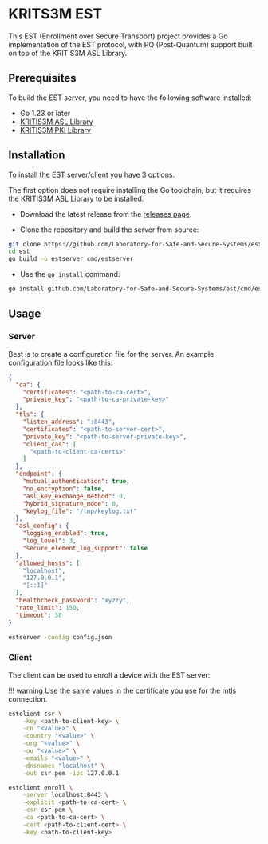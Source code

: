 # KRITS3M EST

This EST (Enrollment over Secure Transport) project provides a Go
implementation of the EST protocol, with PQ (Post-Quantum) support built on top
of the KRITIS3M ASL Library.

## Prerequisites

To build the EST server, you need to have the following software installed:

- Go 1.23 or later
- [KRITIS3M ASL Library](https://github.com/Laboratory-for-Safe-and-Secure-Systems/kritis3m_asl/)
- [KRITIS3M PKI Library](https://github.com/Laboratory-for-Safe-and-Secure-Systems/kritis3m_pki/)

## Installation

To install the EST server/client you have 3 options.

The first option does not require installing the Go toolchain, but it requires
the KRITIS3M ASL Library to be installed.

- Download the latest release from the [releases page](https://github.com/Laboratory-for-Safe-and-Secure-Systems/est/releases).

- Clone the repository and build the server from source:

```bash
git clone https://github.com/Laboratory-for-Safe-and-Secure-Systems/est.git
cd est
go build -o estserver cmd/estserver
```

- Use the `go install` command:

```bash
go install github.com/Laboratory-for-Safe-and-Secure-Systems/est/cmd/estserver@latest
```

## Usage

### Server

Best is to create a configuration file for the server. An example configuration
file looks like this:

```json
{
  "ca": {
    "certificates": "<path-to-ca-cert>",
    "private_key": "<path-to-ca-private-key>"
  },
  "tls": {
    "listen_address": ":8443",
    "certificates": "<path-to-server-cert>",
    "private_key": "<path-to-server-private-key>",
    "client_cas": [
      "<path-to-client-ca-certs>"
    ]
  },
  "endpoint": {
    "mutual_authentication": true,
    "no_encryption": false,
    "asl_key_exchange_method": 0,
    "hybrid_signature_mode": 0,
    "keylog_file": "/tmp/keylog.txt"
  },
  "asl_config": {
    "logging_enabled": true,
    "log_level": 3,
    "secure_element_log_support": false
  },
  "allowed_hosts": [
    "localhost",
    "127.0.0.1",
    "[::1]"
  ],
  "healthcheck_password": "xyzzy",
  "rate_limit": 150,
  "timeout": 30
}
```

```bash
estserver -config config.json
```

### Client

The client can be used to enroll a device with the EST server:

!!! warning
    Use the same values in the certificate you use for the mtls connection.

```bash
estclient csr \
    -key <path-to-client-key> \
    -cn "<value>" \
    -country "<value>" \
    -org "<value>" \
    -ou "<value>" \
    -emails "<value>" \
    -dnsnames "localhost" \
    -out csr.pem -ips 127.0.0.1
```

```bash
estclient enroll \
    -server localhost:8443 \
    -explicit <path-to-ca-cert> \
    -csr csr.pem \
    -ca <path-to-ca-cert> \
    -cert <path-to-client-cert> \
    -key <path-to-client-key>
```
